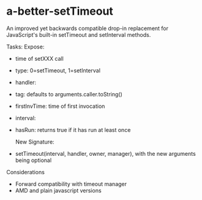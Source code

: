 a-better-setTimeout
===================

An improved yet backwards compatible drop-in replacement for JavaScript's built-in setTimeout and setInterval methods.

Tasks:
  Expose:
* time of setXXX call
* type: 0=setTimeout, 1=setInterval
* handler:
* tag: defaults to arguments.caller.toString()
* firstInvTime: time of first invocation
* interval:
* hasRun: returns true if it has run at least once

  New Signature:
* setTimeout(interval, handler, owner, manager), with the new arguments being optional
 
Considerations
* Forward compatibility with timeout manager
* AMD and plain javascript versions


